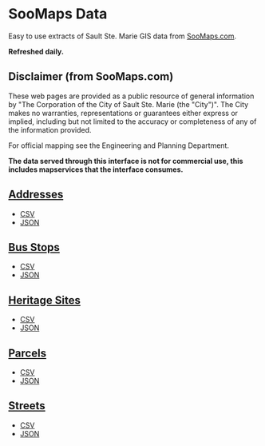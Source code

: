 # SooMaps Data

Easy to use extracts of Sault Ste. Marie GIS data
from [SooMaps.com](https://www.soomaps.com/).

**Refreshed daily.**

## Disclaimer (from SooMaps.com)

These web pages are provided as a public resource of general information by
"The Corporation of the City of Sault Ste. Marie (the "City")".
The City makes no warranties, representations or guarantees
either express or implied, including but not limited to
the accuracy or completeness of any of the information provided.

For official mapping see the Engineering and Planning Department.

**The data served through this interface is not for commercial use,
this includes mapservices that the interface consumes.**

## [Addresses](https://enterprise.ssmic.com/server/rest/services/SooMaps/SooMaps_GeneralLayers/MapServer/0)

-   [CSV](addresses.csv)
-   [JSON](addresses.json)

## [Bus Stops](https://enterprise.ssmic.com/server/rest/services/SooMaps/SooMaps_GeneralLayers/MapServer/3)

-   [CSV](busStops.csv)
-   [JSON](busStops.json)

## [Heritage Sites](https://enterprise.ssmic.com/server/rest/services/SooMaps/SooMaps_GeneralLayers/MapServer/9)

-   [CSV](heritageSites.csv)
-   [JSON](heritageSites.json)

## [Parcels](https://enterprise.ssmic.com/server/rest/services/SooMaps/SooMaps_GeneralLayers/MapServer/19)

-   [CSV](parcels.csv)
-   [JSON](parcels.json)

## [Streets](https://enterprise.ssmic.com/server/rest/services/SooMaps/SooMaps_GeneralLayers/MapServer/1)

-   [CSV](streets.csv)
-   [JSON](streets.json)
